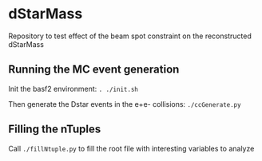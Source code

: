 # dStarMass
Repository to test effect of the beam spot constraint on the reconstructed dStarMass

## Running the MC event generation
Init the basf2 environment:
``
. ./init.sh
``

Then generate the Dstar events in the e+e- collisions:
``
./ccGenerate.py
``


## Filling the nTuples
Call
``
./fillNtuple.py
``
to fill the root file with interesting variables to analyze
